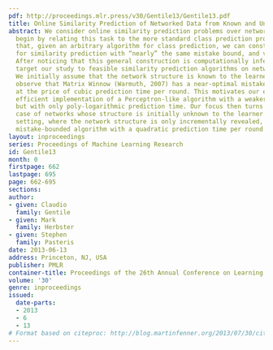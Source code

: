 ```yaml
---
pdf: http://proceedings.mlr.press/v30/Gentile13/Gentile13.pdf
title: Online Similarity Prediction of Networked Data from Known and Unknown Graphs
abstract: We consider online similarity prediction problems over networked data. We
  begin by relating this task to the more standard class prediction problem, showing
  that, given an arbitrary algorithm for class prediction, we can construct an algorithm
  for similarity prediction with “nearly” the same mistake bound, and vice versa.
  After noticing that this general construction is computationally infeasible, we
  target our study to feasible similarity prediction algorithms on networked data.
  We initially assume that the network structure is known to the learner. Here we
  observe that Matrix Winnow (Warmuth, 2007) has a near-optimal mistake guarantee,
  at the price of cubic prediction time per round. This motivates our effort for an
  efficient implementation of a Perceptron-like algorithm with a weaker mistake guarantee
  but with only poly-logarithmic prediction time. Our focus then turns to the challenging
  case of networks whose structure is initially unknown to the learner. In this novel
  setting, where the network structure is only incrementally revealed, we obtain a
  mistake-bounded algorithm with a quadratic prediction time per round.
layout: inproceedings
series: Proceedings of Machine Learning Research
id: Gentile13
month: 0
firstpage: 662
lastpage: 695
page: 662-695
sections: 
author:
- given: Claudio
  family: Gentile
- given: Mark
  family: Herbster
- given: Stephen
  family: Pasteris
date: 2013-06-13
address: Princeton, NJ, USA
publisher: PMLR
container-title: Proceedings of the 26th Annual Conference on Learning Theory
volume: '30'
genre: inproceedings
issued:
  date-parts:
  - 2013
  - 6
  - 13
# Format based on citeproc: http://blog.martinfenner.org/2013/07/30/citeproc-yaml-for-bibliographies/
---
```

